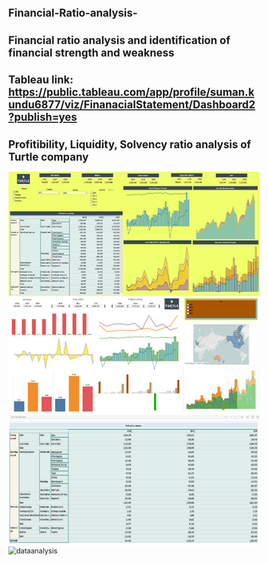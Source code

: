 ## Financial-Ratio-analysis-
## Financial ratio analysis and identification of financial strength and weakness 
## Tableau link: https://public.tableau.com/app/profile/suman.kundu6877/viz/FinanacialStatement/Dashboard2?publish=yes
## Profitibility, Liquidity, Solvency ratio analysis of Turtle company
<img align="center" alt="dataanalysis"  width = "1000" height = "250px" src="Screenshot 2023-12-07 173259.png">
<img align="center" alt="dataanalysis"  width = "1000" height = "250px" src="Screenshot 2023-12-07 173400.png">
<img align="center" alt="dataanalysis"  width = "1000" height = "250px" src="Screenshot 2023-12-07 173459.png">
<img align="center" alt="dataanalysis"  width = "1000" height = "250px" src="https://miro.medium.com/v2/resize:fit:679/1*cXdJh394X6YIzRCvXsaJzg.gif">
